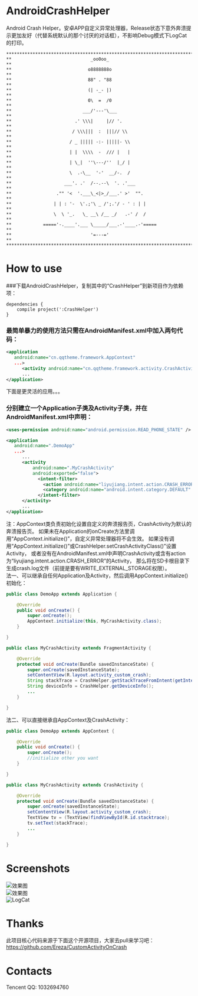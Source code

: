 # AndroidCrashHelper
Android Crash Helper。安卓APP自定义异常处理器，Release状态下意外奔溃提示更加友好（代替系统默认的那个讨厌的对话框），不影响Debug模式下LogCat的打印。   
```
************************************************************************
**                              _oo0oo_                               **
**                             o8888888o                              **
**                             88" . "88                              **
**                             (| -_- |)                              **
**                             0\  =  /0                              **
**                           ___/'---'\___                            **
**                        .' \\\|     |// '.                          **
**                       / \\\|||  :  |||// \\                        **
**                      / _ ||||| -:- |||||- \\                       **
**                      | |  \\\\  -  /// |   |                       **
**                      | \_|  ''\---/''  |_/ |                       **
**                      \  .-\__  '-'  __/-.  /                       **
**                    ___'. .'  /--.--\  '. .'___                     **
**                 ."" '<  '.___\_<|>_/___.' >'  "".                  **
**                | | : '-  \'.;'\ _ /';.'/ - ' : | |                 **
**                \  \ '_.   \_ __\ /__ _/   .-' /  /                 **
**            ====='-.____'.___ \_____/___.-'____.-'=====             **
**                              '=---='                               **
************************************************************************
```   
# How to use
###下载AndroidCrashHelper，复制其中的“CrashHelper”到新项目作为依赖项：   
```
dependencies {
    compile project(':CrashHelper')
}
```    
### 最简单暴力的使用方法只需在AndroidManifest.xml中加入两句代码：
```xml
<application
   android:name="cn.qqtheme.framework.AppContext"
   ...>
      <activity android:name="cn.qqtheme.framework.activity.CrashActivity" />
      ...
</application>
```   
下面是更灵活的应用。。。   
### 分别建立一个Application子类及Activity子类，并在AndroidManifest.xml中声明：   
```xml
<uses-permission android:name="android.permission.READ_PHONE_STATE" />

<application
   android:name=".DemoApp"
   ...>
      ...
      <activity
          android:name=".MyCrashActivity"
          android:exported="false">
            <intent-filter>
              <action android:name="liyujiang.intent.action.CRASH_ERROR" />
              <category android:name="android.intent.category.DEFAULT" />
            </intent-filter>
      </activity>
      ...
</application>
```   
注：AppContext类负责初始化设置自定义的奔溃报告页，CrashActivity为默认的奔溃报告页。
如果未在Application的onCreate方法里调用“AppContext.initialize()”，自定义异常处理器将不会生效。
如果没有调用“AppContext.initialize()”或CrashHelper.setCrashActivityClass()”设置Activity，
或者没有在AndroidManifest.xml中声明CrashActivity或含有action为“liyujiang.intent.action.CRASH_ERROR”的Activity，
那么将在SD卡根目录下生成crash.log文件（前提是要有WRITE_EXTERNAL_STORAGE权限）。    
法一、可以继承自任何Application及Activity，然后调用AppContext.initialize()初始化：   
```java
public class DemoApp extends Application {

    @Override
    public void onCreate() {
        super.onCreate();
        AppContext.initialize(this, MyCrashActivity.class);
    }

}
```   
```java
public class MyCrashActivity extends FragmentActivity {

    @Override
    protected void onCreate(Bundle savedInstanceState) {
        super.onCreate(savedInstanceState);
        setContentView(R.layout.activity_custom_crash);
        String stackTrace = CrashHelper.getStackTraceFromIntent(getIntent());
        String deviceInfo = CrashHelper.getDeviceInfo();
        ...
    }

}
```   
法二、可以直接继承自AppContext及CrashActivity：   
```java
public class DemoApp extends AppContext {

    @Override
    public void onCreate() {
        super.onCreate();
        //initialize other you want
    }

}
```   
```java
public class MyCrashActivity extends CrashActivity {

    @Override
    protected void onCreate(Bundle savedInstanceState) {
        super.onCreate(savedInstanceState);
        setContentView(R.layout.activity_custom_crash);
        TextView tv = (TextView)findViewById(R.id.stacktrace);
        tv.setText(stackTrace);
        ...
    }

}
```   

# Screenshots
![效果图](/screenshots/1.png)    
![效果图](/screenshots/2.gif)   
![LogCat](/screenshots/3.jpg)   

# Thanks
此项目核心代码来源于下面这个开源项目，大家去pull来学习吧：   
https://github.com/Ereza/CustomActivityOnCrash   

# Contacts
Tencent QQ: 1032694760   
 